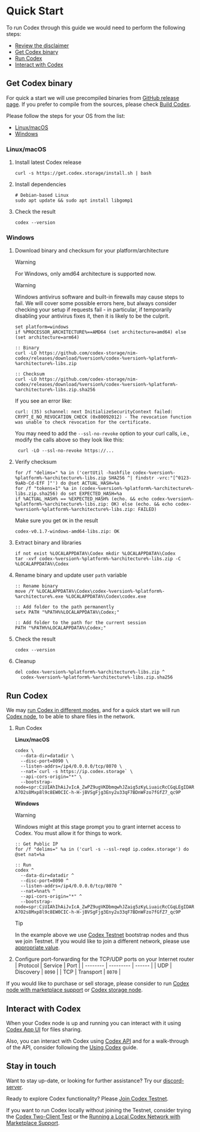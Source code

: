 # Quick Start

To run Codex through this guide we would need to perform the following steps:
- [Review the disclaimer](/codex/disclaimer)
- [Get Codex binary](#get-codex-binary)
- [Run Codex](#run-codex)
- [Interact with Codex](#interact-with-codex)

## Get Codex binary

For quick a start we will use precompiled binaries from [GitHub release page](https://github.com/codex-storage/nim-codex/releases). If you prefer to compile from the sources, please check [Build Codex](/learn/build).

Please follow the steps for your OS from the list:
- [Linux/macOS](#linux-macos)
- [Windows](#windows)

### Linux/macOS

1. Install latest Codex release
   ```shell
   curl -s https://get.codex.storage/install.sh | bash
   ```

2. Install dependencies
   ```shell
   # Debian-based Linux
   sudo apt update && sudo apt install libgomp1
   ```

3. Check the result
   ```shell
   codex --version
   ```

### Windows

1. Download binary and checksum for your platform/architecture
   > [!WARNING]
   > For Windows, only amd64 architecture is supported now.

   > [!WARNING]
   > Windows antivirus software and built-in firewalls may cause steps to fail. We will cover some possible errors here, but always consider checking your setup if requests fail - in particular, if temporarily disabling your antivirus fixes it, then it is likely to be the culprit.

   ```batch
   set platform=windows
   if %PROCESSOR_ARCHITECTURE%==AMD64 (set architecture=amd64) else (set architecture=arm64)

   :: Binary
   curl -LO https://github.com/codex-storage/nim-codex/releases/download/%version%/codex-%version%-%platform%-%architecture%-libs.zip

   :: Checksum
   curl -LO https://github.com/codex-storage/nim-codex/releases/download/%version%/codex-%version%-%platform%-%architecture%-libs.zip.sha256
   ```

   If you see an error like:

   ```batch
   curl: (35) schannel: next InitializeSecurityContext failed: CRYPT_E_NO_REVOCATION_CHECK (0x80092012) - The revocation function was unable to check revocation for the certificate.
   ```

   You may need to add the `--ssl-no-revoke` option to your curl calls, i.e., modify the calls above so they look like this:

   ```batch
    curl -LO --ssl-no-revoke https://...
    ```

2. Verify checksum
   ```batch
   for /f "delims=" %a in ('certUtil -hashfile codex-%version%-%platform%-%architecture%-libs.zip SHA256 ^| findstr -vrc:"[^0123-9aAb-Cd-EfF ]"') do @set ACTUAL_HASH=%a
   for /f "tokens=1" %a in (codex-%version%-%platform%-%architecture%-libs.zip.sha256) do set EXPECTED_HASH=%a
   if %ACTUAL_HASH% == %EXPECTED_HASH% (echo. && echo codex-%version%-%platform%-%architecture%-libs.zip: OK) else (echo. && echo codex-%version%-%platform%-%architecture%-libs.zip: FAILED)
    ```

   Make sure you get `OK` in the result
   ```
   codex-v0.1.7-windows-amd64-libs.zip: OK
   ```

3. Extract binary and libraries
   ```batch
   if not exist %LOCALAPPDATA%\Codex mkdir %LOCALAPPDATA%\Codex
   tar -xvf codex-%version%-%platform%-%architecture%-libs.zip -C %LOCALAPPDATA%\Codex

4. Rename binary and update user `path` variable
   ```batch
   :: Rename binary
   move /Y %LOCALAPPDATA%\Codex\codex-%version%-%platform%-%architecture%.exe %LOCALAPPDATA%\Codex\codex.exe

   :: Add folder to the path permanently
   setx PATH "%PATH%%LOCALAPPDATA%\Codex;"

   :: Add folder to the path for the current session
   PATH "%PATH%%LOCALAPPDATA%\Codex;"
   ```

4. Check the result
   ```shell
   codex --version
   ```

5. Cleanup
   ```batch
   del codex-%version%-%platform%-%architecture%-libs.zip ^
     codex-%version%-%platform%-%architecture%-libs.zip.sha256
   ```

## Run Codex

We may [run Codex in different modes](/learn/run#run), and for a quick start we will run [Codex node](/learn/run#codex-node), to be able to share files in the network.

1. Run Codex

   **Linux/macOS**
   ```shell
   codex \
     --data-dir=datadir \
     --disc-port=8090 \
     --listen-addrs=/ip4/0.0.0.0/tcp/8070 \
     --nat=`curl -s https://ip.codex.storage` \
     --api-cors-origin="*" \
     --bootstrap-node=spr:CiUIAhIhAiJvIcA_ZwPZ9ugVKDbmqwhJZaig5zKyLiuaicRcCGqLEgIDARo8CicAJQgCEiECIm8hwD9nA9n26BUoNuarCEllqKDnMrIuK5qJxFwIaosQ3d6esAYaCwoJBJ_f8zKRAnU6KkYwRAIgM0MvWNJL296kJ9gWvfatfmVvT-A7O2s8Mxp8l9c8EW0CIC-h-H-jBVSgFjg3Eny2u33qF7BDnWFzo7fGfZ7_qc9P
   ```

   **Windows**

   > [!WARNING]
   > Windows might at this stage prompt you to grant internet access to Codex. You must allow it for things to work.

   ```batch
   :: Get Public IP
   for /f "delims=" %a in ('curl -s --ssl-reqd ip.codex.storage') do @set nat=%a

   :: Run
   codex ^
     --data-dir=datadir ^
     --disc-port=8090 ^
     --listen-addrs=/ip4/0.0.0.0/tcp/8070 ^
     --nat=%nat% ^
     --api-cors-origin="*" ^
     --bootstrap-node=spr:CiUIAhIhAiJvIcA_ZwPZ9ugVKDbmqwhJZaig5zKyLiuaicRcCGqLEgIDARo8CicAJQgCEiECIm8hwD9nA9n26BUoNuarCEllqKDnMrIuK5qJxFwIaosQ3d6esAYaCwoJBJ_f8zKRAnU6KkYwRAIgM0MvWNJL296kJ9gWvfatfmVvT-A7O2s8Mxp8l9c8EW0CIC-h-H-jBVSgFjg3Eny2u33qF7BDnWFzo7fGfZ7_qc9P
   ```

   > [!TIP]
   > In the example above we use [Codex Testnet](/networks/testnet#bootstrap-nodes) bootstrap nodes and thus we join Testnet. If you would like to join a different network, please use [appropriate value](/networks/networks).

2. Configure port-forwarding for the TCP/UDP ports on your Internet router
   | Protocol | Service   | Port   |
   | -------- | --------- | ------ |
   | UDP      | Discovery | `8090` |
   | TCP      | Transport | `8070` |

If you would like to purchase or sell storage, please consider to run [Codex node with marketplace support](/learn/run#codex-node-with-marketplace-support) or [Codex storage node](/learn/run#codex-storage-node).

## Interact with Codex

When your Codex node is up and running you can interact with it using [Codex App UI](https://app.codex.storage) for files sharing.

Also, you can interact with Codex using [Codex API](/developers/api) and for a walk-through of the API, consider following the [Using Codex](/learn/using) guide.

## Stay in touch

Want to stay up-date, or looking for further assistance? Try our [discord-server](https://discord.gg/codex-storage).

Ready to explore Codex functionality? Please [Join Codex Testnet](/networks/testnet).

If you want to run Codex locally without joining the Testnet, consider trying the [Codex Two-Client Test](/learn/local-two-client-test) or the [Running a Local Codex Network with Marketplace Support](/learn/local-marketplace).
